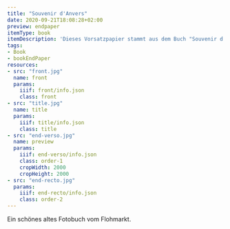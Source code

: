```yaml
---
title: "Souvenir d'Anvers"
date: 2020-09-21T18:08:28+02:00
preview: endpaper
itemType: book
itemDescription: 'Dieses Vorsatzpapier stammt aus dem Buch "Souvenir d''Anvers", erschienen um 1900 in Antwerpen. <a class="worldcat" href="http://www.worldcat.org/oclc/647827191">&nbsp;</a>'
tags:
- Book
- bookEndPaper
resources:
- src: "front.jpg"
  name: front
  params:
    iiif: front/info.json
    class: front
- src: "title.jpg"
  name: title
  params:
    iiif: title/info.json
    class: title
- src: "end-verso.jpg"
  name: preview
  params:
    iiif: end-verso/info.json
    class: order-1
    cropWidth: 2000
    cropHeight: 2000
- src: "end-recto.jpg"
  params:
    iiif: end-recto/info.json
    class: order-2
---
```


Ein schönes altes Fotobuch vom Flohmarkt.

<!--more-->
